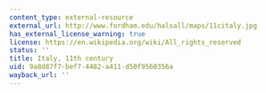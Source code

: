 ```yaml
---
content_type: external-resource
external_url: http://www.fordham.edu/halsall/maps/11citaly.jpg
has_external_license_warning: true
license: https://en.wikipedia.org/wiki/All_rights_reserved
status: ''
title: Italy, 11th century
uid: 9a8d87f7-bef7-4482-a411-d50f9560356a
wayback_url: ''
---
```

